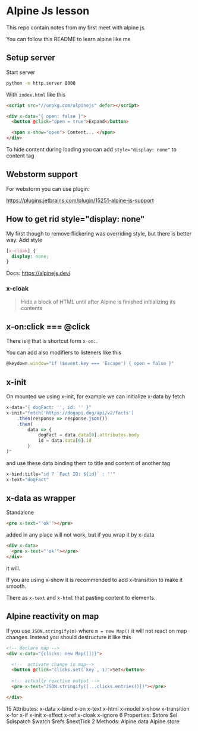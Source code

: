 # Alpine Js lesson

This repo contain notes from my first meet with alpine js.

You can follow this README to learn alpine like me

## Setup server

Start server

```bash
python -m http.server 8000
```

With `index.html` like this

```html
<script src="//unpkg.com/alpinejs" defer></script>

<div x-data="{ open: false }">
  <button @click="open = true">Expand</button>

  <span x-show="open"> Content... </span>
</div>
```

To hide content during loading you can add `style="display: none"` to content tag

## Webstorm support

For webstorm you can use plugin:

https://plugins.jetbrains.com/plugin/15251-alpine-js-support

## How to get rid style="display: none"

My first though to remove flickering was overriding style, but there is better way. Add style

```css
[x-cloak] {
  display: none;
}
```

Docs: https://alpinejs.dev/

### x-cloak

> Hide a block of HTML until after Alpine is finished initializing its contents

## x-on:click === @click

There is `@` that is shortcut form `x-on:`.

You can add also modifiers to listeners like this

```javascript
@keydown.window="if ($event.key === 'Escape') { open = false }"
```

## x-init

On mounted we using x-init, for example we can initialize x-data by fetch

```javascript
x-data="{ dogFact: '', id: '' }"
x-init="fetch('https://dogapi.dog/api/v2/facts')
    .then(response => response.json())
    .then(
        data => {
            dogFact = data.data[0].attributes.body
            id = data.data[0].id
        }
)"
```

and use these data binding them to title and content of another tag

```javascript
x-bind:title="id ? `Fact ID: ${id}` : ''"
x-text="dogFact"
```

## x-data as wrapper

Standalone

```html
<pre x-text="'ok'"></pre>
```

added in any place will not work, but if you wrap it by x-data

```html
<div x-data>
  <pre x-text="'ok'"></pre>
</div>
```

it will.

If you are using x-show it is recommended to add x-transition to make it smooth.

There as `x-text` and `x-html` that pasting content to elements.


## Alpine reactivity on map

If you use `JSON.stringify(m)` where `m = new Map()` it will
not react on map changes. Instead you should destructure it like this

```html
<!-- declare map -->
<div x-data="{clicks: new Map([])}">

  <!--  activate change in map-->
  <button @click="clicks.set(`key`, 1)">Set</button>
  
  <!-- actually reactive output -->
  <pre x-text="JSON.stringify([...clicks.entries()])"></pre>

</div>
```

15 Attributes:
x-data
x-bind
x-on
x-text
x-html
x-model
x-show
x-transition
x-for
x-if
x-init
x-effect
x-ref
x-cloak
x-ignore
6 Properties:
$store
$el
$dispatch
$watch
$refs
$nextTick
2 Methods:
Alpine.data
Alpine.store
